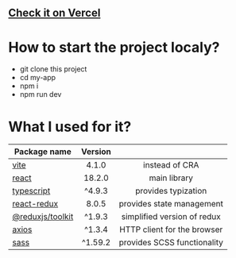 ## [Check it on Vercel](https://user-list-woad.vercel.app/)

# How to start the project localy?
- git clone this project
- cd my-app
- npm i
- npm run dev

# What I used for it?
| Package name                                                                                        | Version  |                                                | 
| ----------------------------------------------------------------------------------------------------|:--------:|:----------------------------------------------:|
|[vite](https://vitejs.dev/guide/)                                                                    | 4.1.0    | instead of CRA                                 |
|[react](https://www.npmjs.com/package/react)                                                         | 18.2.0   | main library                                   | 
|[typescript](https://www.typescriptlang.org/docs/)                                                   | ^4.9.3   | provides typization                            | 
|[react-redux](https://www.npmjs.com/package/react-redux)                                             | 8.0.5    | provides state management                      |
|[@reduxjs/toolkit](https://www.npmjs.com/package/@reduxjs/toolkit)                                   | ^1.9.3   | simplified version of redux                    |
|[axios](https://www.npmjs.com/package/axios)                                                         | ^1.3.4   | HTTP client for the browser                    |
|[sass](https://www.npmjs.com/package/sass)                                                           | ^1.59.2  | provides SCSS functionality                    |
